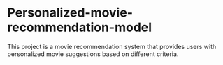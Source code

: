 # Personalized-movie-recommendation-model
This project is a movie recommendation system that provides users with personalized movie suggestions based on different criteria.
